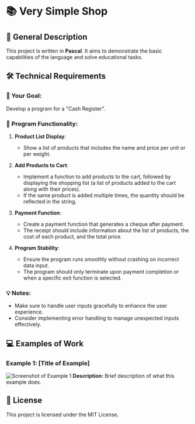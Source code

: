 # 📚 Very Simple Shop

## 🌟 General Description
This project is written in **Pascal**. It aims to demonstrate the basic capabilities of the language and solve educational tasks.


## 🛠️ Technical Requirements
### 🎯 Your Goal:
Develop a program for a "Cash Register".

### 📑 Program Functionality:

1. **Product List Display**:
   - Show a list of products that includes the name and price per unit or per weight. 

2. **Add Products to Cart**:
   - Implement a function to add products to the cart, followed by displaying the shopping list (a list of products added to the cart along with their prices).
   - If the same product is added multiple times, the quantity should be reflected in the string.

3. **Payment Function**:
   - Create a payment function that generates a cheque after payment.
   - The receipt should include information about the list of products, the cost of each product, and the total price.

4. **Program Stability**:
   - Ensure the program runs smoothly without crashing on incorrect data input.
   - The program should only terminate upon payment completion or when a specific exit function is selected. 

### 💡 Notes:
- Make sure to handle user inputs gracefully to enhance the user experience.
- Consider implementing error handling to manage unexpected inputs effectively.


## 💻 Examples of Work
### Example 1: [Title of Example]
![Screenshot of Example 1](link_to_screenshot_1.png)
**Description:** Brief description of what this example does.


## 📅 License
This project is licensed under the MIT License.
